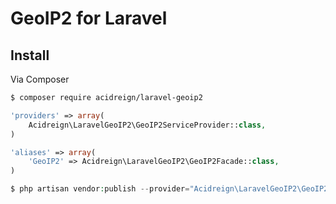 # GeoIP2 for Laravel

## Install

Via Composer

``` bash
$ composer require acidreign/laravel-geoip2
```

``` php
'providers' => array(
    Acidreign\LaravelGeoIP2\GeoIP2ServiceProvider::class,
)
```

``` php
'aliases' => array(
    'GeoIP2' => Acidreign\LaravelGeoIP2\GeoIP2Facade::class,
)
```

``` php
$ php artisan vendor:publish --provider="Acidreign\LaravelGeoIP2\GeoIP2ServiceProvider"
```
